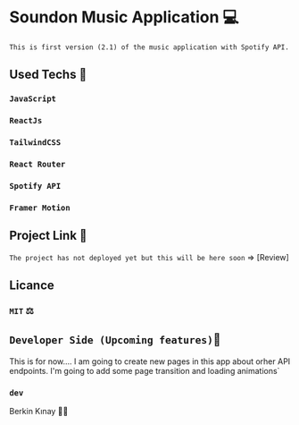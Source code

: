 # Soundon Music Application 💻
`This is first version (2.1) of the music application with Spotify API.`

## Used Techs 🥰

### `JavaScript`
### `ReactJs`
### `TailwindCSS`
### `React Router`
### `Spotify API`
### `Framer Motion`

## Project Link 🔭

`The project has not deployed yet but this will be here soon` => [Review]

## Licance
### `MIT` ⚖️

## `Developer Side (Upcoming features)`💫
This is for now.... I am going to create new pages in this app about orher API endpoints. I'm going to add some page transition and loading animations` 

### `dev`
Berkin Kınay 👨‍💻

